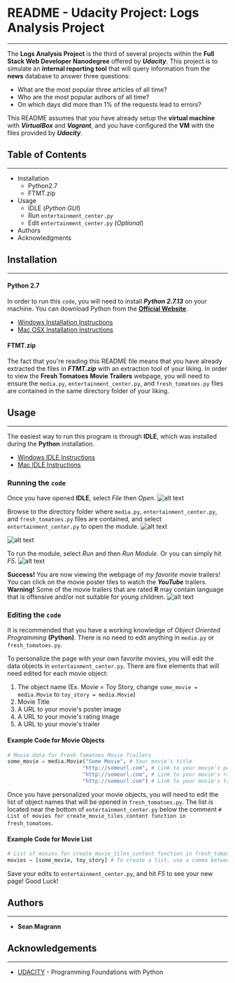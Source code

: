 # README - Udacity Project: Logs Analysis Project
****


The **Logs Analysis Project** is the third of several projects within the **Full Stack Web Developer Nanodegree** offered by **_Udacity_**.  This project is to simulate an **internal reporting tool** that will query information from the **news** database to answer three questions:
* What are the most popular three articles of all time?
* Who are the most popular authors of all time?
* On which days did more than 1% of the requests lead to errors?

This README assumes that you have already setup the **virtual machine** with **_VirtualBox_** and **_Vagrant_**, and you have configured the **VM** with the files provided by **_Udacity_**.
## Table of Contents
****
* Installation
  * Python2.7
  * FTMT.zip
* Usage
  * IDLE (_Python GUI_)
  * Run `entertainment_center.py`
  * Edit `entertainment_center.py` (_Optional_)
* Authors
* Acknowledgments

## Installation
****
#### Python 2.7
In order to run this `code`, you will need to install **_Python 2.7.13_** on your machine.  You can download Python from the [**Official Website**](https://www.python.org/downloads/).

* [Windows Installation Instructions](http://docs.python-guide.org/en/latest/starting/install/win/)
* [Mac OSX Installation Instructions](http://docs.python-guide.org/en/latest/starting/install/osx/)

#### FTMT.zip
The fact that you're reading this README file means that you have already extracted the files in **_FTMT.zip_** with an extraction tool of your liking.  In order to view the **Fresh Tomatoes Movie Trailers** webpage, you will need to ensure the `media.py`, `entertainment_center.py`, and `fresh_tomatoes.py` files are contained in the same directory folder of your liking.

## Usage
****
The easiest way to run this program is through **IDLE**, which was installed during the **Python** installation.
* [Windows IDLE Instructions](https://hkn.eecs.berkeley.edu/~dyoo/python/idle_intro/index.html)
* [Mac IDLE Instructions](http://homepages.cwi.nl/~jack/macpython_help/ide/)

### Running the `code`
Once you have opened **IDLE**, select _File_ then _Open_.
![alt text](https://dl.dropboxusercontent.com/u/29108866/MarkdownImages/IDLE_file_open.png)

Browse to the directory folder where `media.py`, `entertainment_center.py`, and `fresh_tomatoes.py` files are contained, and select `entertainment_center.py` to open the module.
![alt text](https://dl.dropboxusercontent.com/u/29108866/MarkdownImages/IDLE_browse_to_file.png)

![alt text](https://dl.dropboxusercontent.com/u/29108866/MarkdownImages/entertainment_center.png)

To run the module, select _Run_ and then _Run Module_.  Or you can simply hit _F5_.
![alt text](https://dl.dropboxusercontent.com/u/29108866/MarkdownImages/run_module.png)

**Success!**  You are now viewing the webpage of _my favorite_ movie trailers!  You can click on the movie poster tiles to watch the **_YouTube_** trailers.
**Warning!** Some of the movie trailers that are rated **R** may contain language that is offensive and/or not suitable for young children.
![alt text](https://dl.dropboxusercontent.com/u/29108866/MarkdownImages/web_page.png)
   
### Editing the `code`

It is recommended that you have a working knowledge of _Object Oriented Programming_ **(Python)**.  There is no need to edit anything in `media.py` or `fresh_tomatoes.py`.

To personalize the page with your own favorite movies, you will edit the data objects in `entertainment_center.py`.
There are five elements that will need edited for each movie object:
1. The object name (Ex. Movie = Toy Story, change `some_movie = media.Movie` to `toy_story = media.Movie`) 
2. Movie Title
3. A URL to your movie's poster image
4. A URL to your movie's rating image
5. A URL to your movie's trailer

#### Example Code for Movie Objects
```python
# Movie data for Fresh Tomatoes Movie Trailers
some_movie = media.Movie("Some Movie", # Your movie's title
                        "http://someurl.com", # Link to your movie's poster image
                        "http://someurl.com", # Link to your movie's rating image
                        "http://someurl.com") # Link to your movie's trailer
```

Once you have personalized your movie objects, you will need to edit the list of object names that will be opened in `fresh_tomatoes.py`.  The list is located near the bottom of `entertainment_center.py` below the comment `# List of movies for create_movie_tiles_content function in fresh_tomatoes`. 
#### Example Code for Movie List
```python
# List of movies for create_movie_tiles_content function in fresh_tomatoes   
movies = [some_movie, toy_story] # To create a list, use a comma between object name entries
```
Save your edits to `entertainment_center.py`, and hit _F5_ to see your new page!  Good Luck!
## Authors
****
* **Sean Magrann**

## Acknowledgements
****
* [UDACITY](https://www.udacity.com/) - Programming Foundations with Python



